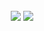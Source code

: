 ###

<div align="center">
  <img align="center" src="https://github-readme-stats.vercel.app/api?username=permin0ff" />
<img align="center" src="https://github-readme-stats.vercel.app/api/top-langs/?username=permin0ff"/>
</div>

###

